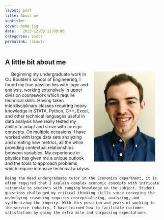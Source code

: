 ```yaml
---
layout: post
title: About me
subtitle:
cover: home.jpg
date:   2013-12-09 12:00:00
categories: posts
permalink: /about/
---
```

## A little bit about me
  <img border = "0" style="padding: 0 15px; float: right;" SRC="/portrait2.jpg" align ="right" />
    &nbsp;&nbsp;&nbsp;&nbsp; Beginning my undergraduate work in CU Boulder’s school of Engineering, I found my true passion lies with logic and analysis, working extensively in upper division coursework which require technical skills. Having taken interdisciplinary classes requiring heavy knowledge in STATA, Python, C++, Excel, and other technical languages useful in data analysis have really tested my ability to adapt and strive with foreign concepts. On multiple occasions, I have worked with large data sets analyzing and creating new metrics, all the while providing contextual relationships between variables. My experience in physics has given me a unique outlook and the tools to approach problems which require intensive technical analysis.

    Being the Head undergraduate tutor in the Economics department, it is often required that I explain complex economic concepts with intricate rationale to students with ranging knowledge on the subject. Student questions challenged my critical thinking skills since conveying the underlying reasoning requires conceptualizing, analyzing, and synthesizing the inquiry. With this position and years of working in the service industry, I have learned how to facilitate customer satisfaction by going the extra mile and surpassing expectations.
